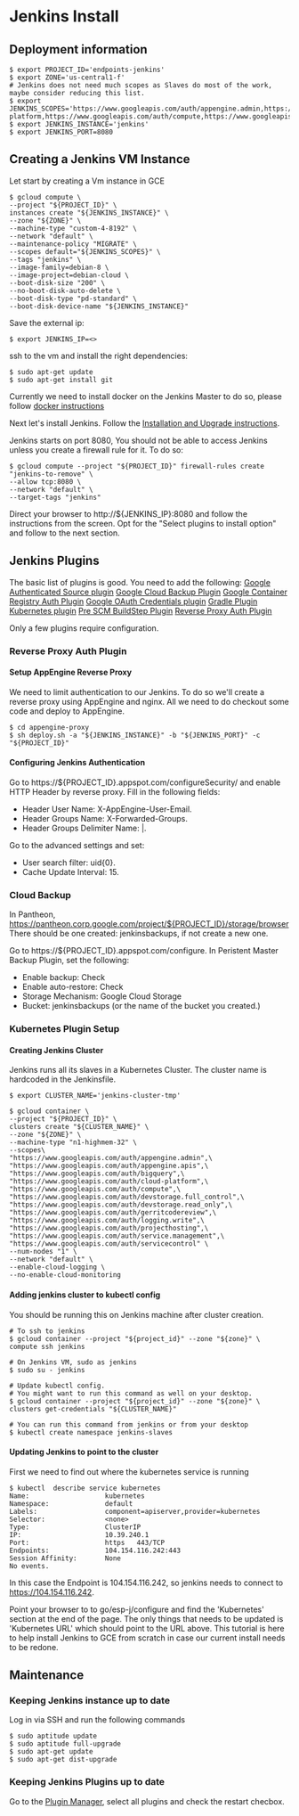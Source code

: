 # Jenkins Install #

## Deployment information ##

    $ export PROJECT_ID='endpoints-jenkins'
    $ export ZONE='us-central1-f'
    # Jenkins does not need much scopes as Slaves do most of the work, maybe consider reducing this list.
    $ export JENKINS_SCOPES='https://www.googleapis.com/auth/appengine.admin,https://www.googleapis.com/auth/appengine.apis,https://www.googleapis.com/auth/cloud-platform,https://www.googleapis.com/auth/compute,https://www.googleapis.com/auth/devstorage.full_control,https://www.googleapis.com/auth/gerritcodereview,https://www.googleapis.com/auth/logging.write,https://www.googleapis.com/auth/projecthosting,https://www.googleapis.com/auth/servicecontrol'
    $ export JENKINS_INSTANCE='jenkins'
    $ export JENKINS_PORT=8080


## Creating a Jenkins VM Instance ##
Let start by creating a Vm instance in GCE

    $ gcloud compute \
    --project "${PROJECT_ID}" \
    instances create "${JENKINS_INSTANCE}" \
    --zone "${ZONE}" \
    --machine-type "custom-4-8192" \
    --network "default" \
    --maintenance-policy "MIGRATE" \
    --scopes default="${JENKINS_SCOPES}" \
    --tags "jenkins" \
    --image-family=debian-8 \
    --image-project=debian-cloud \
    --boot-disk-size "200" \
    --no-boot-disk-auto-delete \
    --boot-disk-type "pd-standard" \
    --boot-disk-device-name "${JENKINS_INSTANCE}"

Save the external ip:

    $ export JENKINS_IP=<>

ssh to the vm and install the right dependencies:

    $ sudo apt-get update
    $ sudo apt-get install git

Currently we need to install docker on the Jenkins Master to do so, please follow [docker
instructions](https://docs.docker.com/engine/installation/linux/debian/#/debian-jessie-80-64-bit)

Next let's install Jenkins. Follow the [Installation and Upgrade instructions](
https://wiki.jenkins-ci.org/display/JENKINS/Installing+Jenkins+on+Ubuntu).

Jenkins starts on port 8080, You should not be able to access Jenkins unless you create a
firewall rule for it. To do so:

    $ gcloud compute --project "${PROJECT_ID}" firewall-rules create "jenkins-to-remove" \
    --allow tcp:8080 \
    --network "default" \
    --target-tags "jenkins"

Direct your browser to http://${JENKINS_IP}:8080 and follow the instructions from the screen.
Opt for the "Select plugins to install option" and follow to the next section.

## Jenkins Plugins ##

The basic list of plugins is good. You need to add the following:
[Google Authenticated Source plugin](https://wiki.jenkins-ci.org/display/JENKINS/Google+Source+Plugin)
[Google Cloud Backup Plugin](https://wiki.jenkins-ci.org/display/JENKINS/Google+Cloud+Backup+Plugin)
[Google Container Registry Auth Plugin](https://wiki.jenkins-ci.org/display/JENKINS/Google+Container+Registry+Auth+Plugin)
[Google OAuth Credentials plugin](https://wiki.jenkins-ci.org/display/JENKINS/Google+OAuth+Plugin)
[Gradle Plugin](https://wiki.jenkins-ci.org/display/JENKINS/Gradle+Plugin)
[Kubernetes plugin](https://wiki.jenkins-ci.org/display/JENKINS/Kubernetes+Plugin)
[Pre SCM BuildStep Plugin](https://wiki.jenkins-ci.org/display/JENKINS/pre-scm-buildstep)
[Reverse Proxy Auth Plugin](https://wiki.jenkins-ci.org/display/JENKINS/Reverse+Proxy+Auth+Plugin)

Only a few plugins require configuration.

### Reverse Proxy Auth Plugin ###

#### Setup AppEngine Reverse Proxy ####

We need to limit authentication to our Jenkins. To do so we'll create a reverse
proxy using AppEngine and nginx. All we need to do checkout some code and deploy
to AppEngine.

    $ cd appengine-proxy
    $ sh deploy.sh -a "${JENKINS_INSTANCE}" -b "${JENKINS_PORT}" -c "${PROJECT_ID}"


#### Configuring Jenkins Authentication ####
Go to https://${PROJECT_ID}.appspot.com/configureSecurity/ and enable
HTTP Header by reverse proxy. Fill in the following fields:

* Header User Name: X-AppEngine-User-Email.
* Header Groups Name: X-Forwarded-Groups.
* Header Groups Delimiter Name: |.

Go to the advanced settings and set:

* User search filter: uid{0}.
* Cache Update Interval: 15.


### Cloud Backup ###
In Pantheon, https://pantheon.corp.google.com/project/${PROJECT_ID}/storage/browser
There should be one created: jenkinsbackups, if not create a new one.

Go to https://${PROJECT_ID}.appspot.com/configure. In Peristent Master
Backup Plugin, set the following:

* Enable backup: Check
* Enable auto-restore: Check
* Storage Mechanism: Google Cloud Storage
* Bucket: jenkinsbackups (or the name of the bucket you created.)


### Kubernetes Plugin Setup ###
#### Creating Jenkins Cluster ####

Jenkins runs all its slaves in a Kubernetes Cluster. The cluster name is
hardcoded in the Jenkinsfile.

    $ export CLUSTER_NAME='jenkins-cluster-tmp'

    $ gcloud container \
    --project "${PROJECT_ID}" \
    clusters create "${CLUSTER_NAME}" \
    --zone "${ZONE}" \
    --machine-type "n1-highmem-32" \
    --scopes\
    "https://www.googleapis.com/auth/appengine.admin",\
    "https://www.googleapis.com/auth/appengine.apis",\
    "https://www.googleapis.com/auth/bigquery",\
    "https://www.googleapis.com/auth/cloud-platform",\
    "https://www.googleapis.com/auth/compute",\
    "https://www.googleapis.com/auth/devstorage.full_control",\
    "https://www.googleapis.com/auth/devstorage.read_only",\
    "https://www.googleapis.com/auth/gerritcodereview",\
    "https://www.googleapis.com/auth/logging.write",\
    "https://www.googleapis.com/auth/projecthosting",\
    "https://www.googleapis.com/auth/service.management",\
    "https://www.googleapis.com/auth/servicecontrol" \
    --num-nodes "1" \
    --network "default" \
    --enable-cloud-logging \
    --no-enable-cloud-monitoring

#### Adding jenkins cluster to kubectl config ####

You should be running this on Jenkins machine after cluster creation.

    # To ssh to jenkins
    $ gcloud container --project "${project_id}" --zone "${zone}" \
    compute ssh jenkins

    # On Jenkins VM, sudo as jenkins
    $ sudo su - jenkins

    # Update kubectl config.
    # You might want to run this command as well on your desktop.
    $ gcloud container --project "${project_id}" --zone "${zone}" \
    clusters get-credentials "${CLUSTER_NAME}"

    # You can run this command from jenkins or from your desktop
    $ kubectl create namespace jenkins-slaves

#### Updating Jenkins to point to the cluster ####

First we need to find out where the kubernetes service is running

    $ kubectl  describe service kubernetes
    Name:                   kubernetes
    Namespace:              default
    Labels:                 component=apiserver,provider=kubernetes
    Selector:               <none>
    Type:                   ClusterIP
    IP:                     10.39.240.1
    Port:                   https   443/TCP
    Endpoints:              104.154.116.242:443
    Session Affinity:       None
    No events.

In this case the Endpoint is 104.154.116.242, so jenkins needs to
connect to https://104.154.116.242.

Point your browser to to go/esp-j/configure and find the 'Kubernetes'
section at the end of the page. The only things that needs to be updated
is 'Kubernetes URL' which should point to the URL above.
This tutorial is here to help install Jenkins to GCE from scratch in case our
current install needs to be redone.


## Maintenance ##

### Keeping Jenkins instance up to date ###

Log in via SSH and run the following commands

    $ sudo aptitude update
    $ sudo aptitude full-upgrade
    $ sudo apt-get update
    $ sudo apt-get dist-upgrade


### Keeping Jenkins Plugins up to date ###

Go to the [Plugin Manager](https://endpoints-jenkins.appspot.com/pluginManager),
select all plugins and check the restart checbox.
